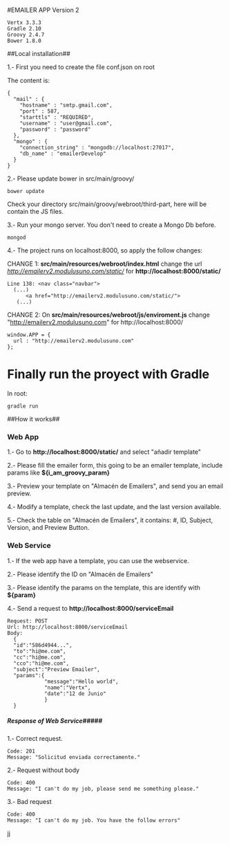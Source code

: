 
#EMAILER APP Version 2

```
Vertx 3.3.3
Gradle 2.10
Groovy 2.4.7
Bower 1.8.0
```

##Local installation##

1.- First you need to create the file conf.json on root

The content is:
```
{
  "mail" : {
    "hostname" : "smtp.gmail.com",
    "port" : 587,
    "starttls" : "REQUIRED",
    "username" : "user@gmail.com",
    "password" : "password"
  },
  "mongo" : {
    "connection_string" : "mongodb://localhost:27017",
    "db_name" : "emailerDevelop"
  }
}
```
2.- Please update bower in src/main/groovy/
```
bower update
```
Check your directory src/main/groovy/webroot/third-part, here will be contain the JS files.

3.- Run your mongo server. You don't need to create a Mongo Db before.
```
mongod
```
4.- The project runs on localhost:8000, so apply the follow changes:

CHANGE 1: __src/main/resources/webroot/index.html__ change the url _http://emailerv2.modulusuno.com/static/_ for **http://localhost:8000/static/**
```
Line 138: <nav class="navbar">
  (...)
      <a href="http://emailerv2.modulusuno.com/static/">
   (...)
```

CHANGE 2: On __src/main/resources/webroot/js/enviroment.js__ change "http://emailerv2.modulusuno.com" for http://localhost:8000/
```
window.APP = {
  url : "http://emailerv2.modulusuno.com"
};
```

# Finally run the proyect with Gradle
In root:

```
gradle run

```

##How it works##

### Web App ###
1.- Go to **http://localhost:8000/static/** and select "añadir template"

2.- Please fill the emailer form, this going to be an emailer template, include params like **${i_am_groovy_param}**

3.- Preview your template on "Almacén de Emailers", and send you an email preview.

4.- Modify a template, check the last update, and the last version available.

5.- Check the table on "Almacén de Emailers", it contains: #, ID, Subject, Version, and Preview Button.


### Web Service ###
1.- If the web app have a template, you can use the webservice.

2.- Please identify the ID on "Almacén de Emailers"

3.- Please identify the params on the template, this are identify with **${param}**

4.- Send a request to **http://localhost:8000/serviceEmail**

```
Request: POST
Url: http://localhost:8000/serviceEmail
Body:
  {
  "id":"586d4944...",
  "to":"hi@me.com",
  "cc":"hi@me.com",
  "cco":"hi@me.com",
  "subject":"Preview Emailer",
  "params":{
            "message":"Hello world",
            "name":"Vertx",
            "date":"12 de Junio"
            }
  }
```

##### Response of Web Service#####

1.- Correct request.
```
Code: 201
Message: "Solicitud enviada correctamente."
```

2.- Request without body
```
Code: 400
Message: "I can't do my job, please send me something please."
```

3.- Bad request
```
Code: 400
Message: "I can't do my job. You have the follow errors"
```

jj
